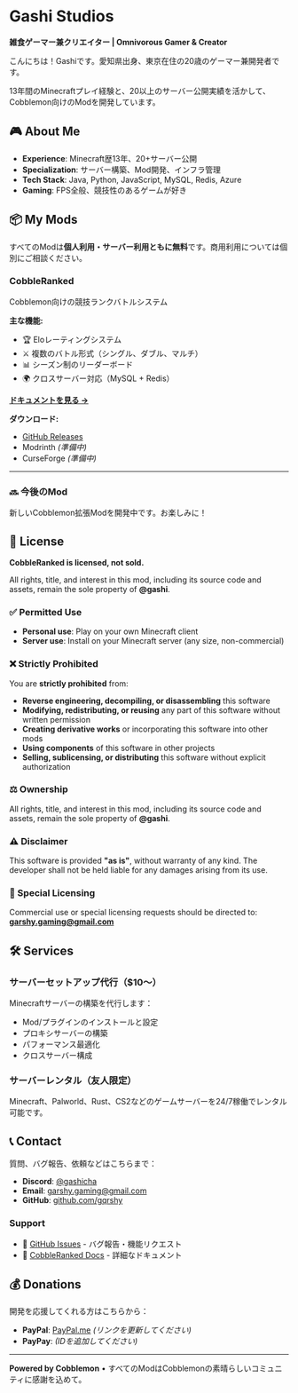 # Gashi Studios

**雑食ゲーマー兼クリエイター | Omnivorous Gamer & Creator**

こんにちは！Gashiです。愛知県出身、東京在住の20歳のゲーマー兼開発者です。

13年間のMinecraftプレイ経験と、20以上のサーバー公開実績を活かして、Cobblemon向けのModを開発しています。

## 🎮 About Me

- **Experience**: Minecraft歴13年、20+サーバー公開
- **Specialization**: サーバー構築、Mod開発、インフラ管理
- **Tech Stack**: Java, Python, JavaScript, MySQL, Redis, Azure
- **Gaming**: FPS全般、競技性のあるゲームが好き

## 📦 My Mods

すべてのModは**個人利用・サーバー利用ともに無料**です。商用利用については個別にご相談ください。

### CobbleRanked

Cobblemon向けの競技ランクバトルシステム

**主な機能:**
- 🏆 Eloレーティングシステム
- ⚔️ 複数のバトル形式（シングル、ダブル、マルチ）
- 📊 シーズン制のリーダーボード
- 🌍 クロスサーバー対応（MySQL + Redis）

**[ドキュメントを見る →](cobbleranked/)**

**ダウンロード:**
- [GitHub Releases](https://github.com/gqrshy/CobbleRanked/releases)
- Modrinth _(準備中)_
- CurseForge _(準備中)_

---

### 🔜 今後のMod

新しいCobblemon拡張Modを開発中です。お楽しみに！

## 📄 License

**CobbleRanked is licensed, not sold.**

All rights, title, and interest in this mod, including its source code and assets, remain the sole property of **@gashi**.

### ✅ Permitted Use

- **Personal use**: Play on your own Minecraft client
- **Server use**: Install on your Minecraft server (any size, non-commercial)

### ❌ Strictly Prohibited

You are **strictly prohibited** from:

- **Reverse engineering, decompiling, or disassembling** this software
- **Modifying, redistributing, or reusing** any part of this software without written permission
- **Creating derivative works** or incorporating this software into other mods
- **Using components** of this software in other projects
- **Selling, sublicensing, or distributing** this software without explicit authorization

### ⚖️ Ownership

All rights, title, and interest in this mod, including its source code and assets, remain the sole property of **@gashi**.

### ⚠️ Disclaimer

This software is provided **"as is"**, without warranty of any kind. The developer shall not be held liable for any damages arising from its use.

### 📧 Special Licensing

Commercial use or special licensing requests should be directed to: **garshy.gaming@gmail.com**

## 🛠️ Services

### サーバーセットアップ代行（$10～）

Minecraftサーバーの構築を代行します：
- Mod/プラグインのインストールと設定
- プロキシサーバーの構築
- パフォーマンス最適化
- クロスサーバー構成

### サーバーレンタル（友人限定）

Minecraft、Palworld、Rust、CS2などのゲームサーバーを24/7稼働でレンタル可能です。

## 📞 Contact

質問、バグ報告、依頼などはこちらまで：

- **Discord**: [@gashicha](https://discord.com)
- **Email**: [garshy.gaming@gmail.com](mailto:garshy.gaming@gmail.com)
- **GitHub**: [github.com/gqrshy](https://github.com/gqrshy)

### Support

- 💬 [GitHub Issues](https://github.com/gqrshy/CobbleRanked/issues) - バグ報告・機能リクエスト
- 📖 [CobbleRanked Docs](cobbleranked/) - 詳細なドキュメント

## 💰 Donations

開発を応援してくれる方はこちらから：
- **PayPal**: [PayPal.me](https://paypal.me/gqrshy) _(リンクを更新してください)_
- **PayPay**: _(IDを追加してください)_

---

**Powered by Cobblemon** • すべてのModはCobblemonの素晴らしいコミュニティに感謝を込めて。
